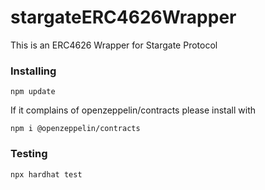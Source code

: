 # stargateERC4626Wrapper

This is an ERC4626 Wrapper for Stargate Protocol

### Installing
```
npm update
```

If it complains of openzeppelin/contracts please install with 
```
npm i @openzeppelin/contracts
```

### Testing
```
npx hardhat test
```
